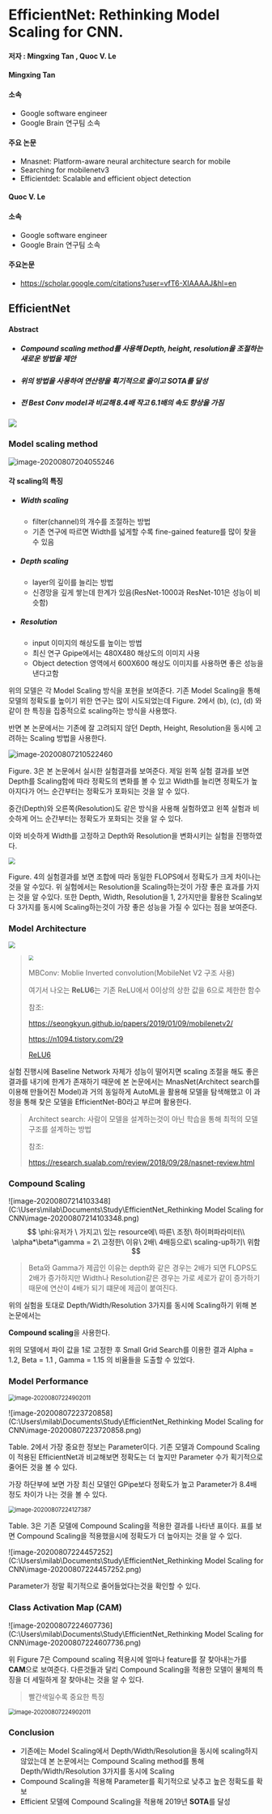 # EfficientNet: Rethinking Model Scaling for CNN.

#### 저자 : Mingxing Tan , Quoc V. Le 

#### Mingxing Tan

#### 소속

- Google software engineer
- Google Brain 연구팀 소속

#### 주요 논문

- Mnasnet: Platform-aware neural architecture search for mobile
- Searching for mobilenetv3
- Efficientdet: Scalable and efficient object detection



#### Quoc V. Le

#### 소속

- Google software engineer
- Google Brain 연구팀 소속

#### 주요논문

- https://scholar.google.com/citations?user=vfT6-XIAAAAJ&hl=en



## EfficientNet

#### Abstract

- ##### Compound scaling method를 사용해 Depth, height, resolution을 조절하는 새로운 방법을 제안

- ##### 위의 방법을 사용하여 연산량을 획기적으로 줄이고 SOTA를 달성

- ##### 전 Best Conv model과 비교해 8.4배 작고  6.1배의 속도 향상을 가짐

<img src="https://github.com/Jonsuff/2020_summer_study/blob/Dongun/2020.08.10/EfficientNet_%ED%95%9C%EB%8F%99%EC%9A%B4/img/image-20200807204029546.png?raw=true" />



### Model scaling method

![image-20200807204055246](https://github.com/Jonsuff/2020_summer_study/blob/Dongun/2020.08.10/EfficientNet_%ED%95%9C%EB%8F%99%EC%9A%B4/img/image-20200807204055246.png?raw=true)



#### 각  scaling의 특징

- ##### Width scaling

  - filter(channel)의 개수를 조절하는 방법
  - 기존 연구에 따르면 Width를 넓게할 수록 fine-gained feature를 많이 찾을 수 있음

- ##### Depth scaling

  - layer의 깊이를 늘리는 방법
  - 신경망을 깊게 쌓는데 한계가 있음(ResNet-1000과 ResNet-101은 성능이 비슷함)

- ##### Resolution

  - input 이미지의 해상도를 높이는 방법
  - 최신 연구 Gpipe에서는 480X480 해상도의 이미지 사용
  - Object detection 영역에서 600X600 해상도 이미지를 사용하면 좋은 성능을 낸다고함



 위의 모델은 각 Model Scaling 방식을 포현을 보여준다. 기존 Model Scaling을 통해 모델의 정확도를 높이기 위한 연구는 많이 시도되었는데 Figure. 2에서 (b), (c), (d) 와 같이 한 특징을 집중적으로 scaling하는 방식을 사용했다.

 반면 본 논문에서는 기존에 잘 고려되지 않던 Depth, Height, Resolution을 동시에 고려하는 Scaling 방법을 사용한다.

![image-20200807210522460](https://github.com/Jonsuff/2020_summer_study/blob/Dongun/2020.08.10/EfficientNet_%ED%95%9C%EB%8F%99%EC%9A%B4/img/image-20200807210522460.png?raw=true)

 Figure. 3은 본 논문에서 실시한 실험결과를 보여준다. 제일 왼쪽 실험 결과를 보면 Depth를 Scaling함에 따라 정확도의 변화를 볼 수 있고 Width를 늘리면 정확도가 높아지다가 어느 순간부터는 정확도가 포화되는 것을 알 수 있다.

중간(Depth)와 오른쪽(Resolution)도 같은 방식을 사용해 실험하였고 왼쪽 실험과 비슷하게 어느 순간부터는 정확도가 포화되는 것을 알 수 있다.

이와 비슷하게 Width를 고정하고 Depth와 Resolution을 변화시키는 실험을 진행하였다.

<img src="https://github.com/Jonsuff/2020_summer_study/blob/Dongun/2020.08.10/EfficientNet_%ED%95%9C%EB%8F%99%EC%9A%B4/img/image-20200807211654755.png?raw=true" style="zoom:80%;" />



Figure. 4의 실험결과를 보면 조합에 따라 동일한 FLOPS에서 정확도가 크게 차이나는 것을 알 수있다. 위 실험에서는 Resolution을 Scaling하는것이 가장 좋은 효과를 가지는 것을 알 수있다. 또한  Depth, Width, Resolution을 1, 2가지만을 활용한 Scaling보다 3가지를 동시에 Scaling하는것이 가장 좋은 성능을 가질 수 있다는 점을 보여준다.

 

### Model Architecture

<img src="https://github.com/Jonsuff/2020_summer_study/blob/Dongun/2020.08.10/EfficientNet_%ED%95%9C%EB%8F%99%EC%9A%B4/img/image-20200807222215980.png?raw=true" style="zoom:80%;" />

> <img src="https://github.com/Jonsuff/2020_summer_study/blob/Dongun/2020.08.10/EfficientNet_%ED%95%9C%EB%8F%99%EC%9A%B4/img/image-20200811120126759.png?raw=true" style="zoom:60%;" />
>
> 
>
>  MBConv: Moblie Inverted convolution(MobileNet V2 구조 사용)
>
> 여기서 나오는 **ReLU6**는 기존 ReLU에서 0이상의 상한 값을 6으로 제한한 함수
>
> 참조:
>
>  https://seongkyun.github.io/papers/2019/01/09/mobilenetv2/
>
> https://n1094.tistory.com/29
>
> [ReLU6](https://gaussian37.github.io/dl-concept-relu6/)

 실험 진행시에 Baseline Network 자체가 성능이 떨어지면 scaling 조절을 해도 좋은 결과를 내기에 한계가 존재하기 때문에 본 논문에서는 MnasNet(Architect search를 이용해 만들어진 Model)과 거의 동일하게 AutoML을 활용해 모델을 탐색해했고 이 과정을 통해 찾은 모델을 EfficientNet-B0라고 부르며 활용한다.

> Architect search: 사람이 모델을 설계하는것이 아닌 학습을 통해 최적의 모델 구조를 설계하는 방법
>
> 참조:
>
> https://research.sualab.com/review/2018/09/28/nasnet-review.html





### Compound Scaling



​                                                 ![image-20200807214103348](C:\Users\milab\Documents\Study\EfficientNet_Rethinking Model Scaling for CNN\image-20200807214103348.png)
$$
\phi:유저가 \ 가지고\ 있는 resource에\ 따른\ 조정\ 하이퍼파라미터\\
\alpha*\beta*\gamma = 2\ 고정한\ 이유\ 2배\ 4배등으로\ scaling-up하기\ 위함
$$

> Beta와 Gamma가 제곱인 이유는 depth와 같은 경우는 2배가 되면 FLOPS도 2배가 증가하지만 Width나 Resolution같은 경우는 가로 세로가 같이 증가하기 때문에 연산이 4배가 되기 떄문에 제곱이 붙여진다.

 위의 실험을 토대로 Depth/Width/Resolution 3가지를 동시에 Scaling하기 위해 본 논문에서는

 **Compound scaling**을 사용한다.  

 위의 모델에서 파이 값을 1로 고정한 후 Small Grid Search를 이용한 결과 Alpha = 1.2, Beta = 1.1 , Gamma = 1.15 의 비율들을 도출할 수 있었다.



### Model Performance



<img src="C:\Users\milab\Documents\Study\EfficientNet_Rethinking Model Scaling for CNN\image-20200807224902011.png" alt="image-20200807224902011" style="zoom:80%;" />





![image-20200807223720858](C:\Users\milab\Documents\Study\EfficientNet_Rethinking Model Scaling for CNN\image-20200807223720858.png)

Table. 2에서 가장 중요한 정보는 Parameter이다. 기존 모델과 Compound Scaling이 적용된 EfficientNet과 비교해보면 정확도는 더 높지만 Parameter 수가 획기적으로 줄어든 것을 볼 수 있다.

가장 하단부에 보면 가장 최신 모델인 GPipe보다 정확도가 높고 Parameter가 8.4배 정도 차이가 나는 것을 볼 수 있다.

<img src="C:\Users\milab\Documents\Study\EfficientNet_Rethinking Model Scaling for CNN\image-20200807224127387.png" alt="image-20200807224127387" style="zoom:80%;" />

Table. 3은 기존 모델에 Compound Scaling을 적용한 결과를 나타낸 표이다. 표를 보면 Compound Scaling을 적용했을시에 정확도가 더 높아지는 것을 알 수 있다.



![image-20200807224457252](C:\Users\milab\Documents\Study\EfficientNet_Rethinking Model Scaling for CNN\image-20200807224457252.png)

Parameter가 정말 획기적으로 줄어들었다는것을 확인할 수 있다.



### Class Activation Map (CAM)

![image-20200807224607736](C:\Users\milab\Documents\Study\EfficientNet_Rethinking Model Scaling for CNN\image-20200807224607736.png)

 위 Figure 7은 Compound scaling 적용시에 얼마나 feature를 잘 찾아내는가를 **CAM**으로 보여준다.  다른것들과 달리 Compound Scaling을 적용한 모델이 물체의 특징을 더 세밀하게 잘 찾아내는 것을 알 수 있다.

> 빨간색일수록 중요한 특징



<img src="C:\Users\milab\Documents\Study\EfficientNet_Rethinking Model Scaling for CNN\image-20200807224902011.png" alt="image-20200807224902011" style="zoom:80%;" />





### Conclusion

- 기존에는 Model Scaling에서 Depth/Width/Resolution을 동시에 scaling하지 않았는데 본 논문에서는 Compound Scaling method를 통해 Depth/Width/Resolution 3가지를 동시에 Scaling
- Compound Scaling을 적용해 Parameter를 획기적으로 낮추고 높은 정확도를 확보
- Efficient 모델에 Compound Scaling을 적용해  2019년 **SOTA**를 달성 
